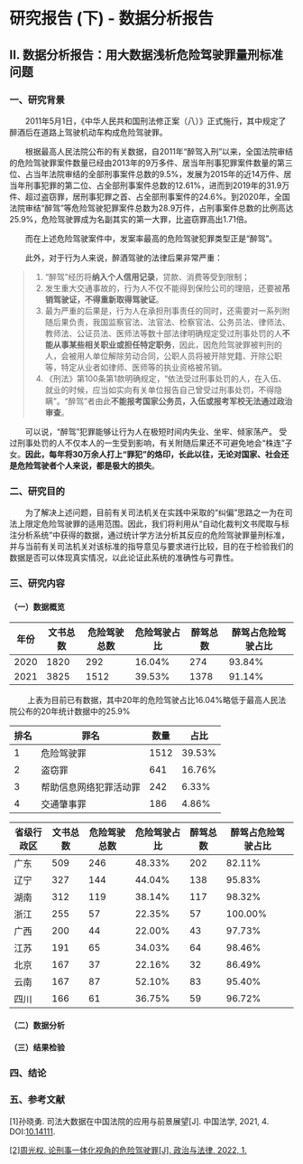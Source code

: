 # 研究报告 (下) - 数据分析报告

## II. 数据分析报告：用大数据浅析危险驾驶罪量刑标准问题

### 一、研究背景

&emsp;&emsp;2011年5月1日，《中华人民共和国刑法修正案（八）》正式施行，其中规定了醉酒后在道路上驾驶机动车构成危险驾驶罪。

&emsp;&emsp;根据最高人民法院公布的有关数据，自2011年“醉驾入刑”以来，全国法院审结的危险驾驶罪案件数量已经由2013年的9万多件、居当年刑事犯罪案件数量的第三位、占当年法院审结的全部刑事案件总数的9.5%，发展为2015年的近14万件、居当年刑事犯罪的第二位、占全部刑事案件总数的12.61%，进而到2019年的31.9万件、超过盗窃罪，居刑事犯罪之首、占全部刑事案件的24.6%。到2020年，全国法院审结“醉驾”等危险驾驶犯罪案件总数为28.9万件，占刑事案件总数的比例高达25.9%，危险驾驶罪成为名副其实的第一大罪，比盗窃罪高出1.71倍。

&emsp;&emsp;而在上述危险驾驶案件中，发案率最高的危险驾驶犯罪类型正是“醉驾”。

&emsp;&emsp;此外，对于行为人来说，醉酒驾驶的法律后果非常严重：

> 1. “醉驾”经历将**纳入个人信用记录**，贷款、消费等受到限制；
> 2. 发生重大交通事故的，行为人不仅不能得到保险公司的理赔，还要被**吊销驾驶证，不得重新取得驾驶证**。
> 3. 最为严重的后果是，行为人在承担刑事责任的同时，还需要对一系列附随后果负责，我国监察官法、法官法、检察官法、公务员法、律师法、教师法、公证员法、医师法等数十部法律明确规定受过刑事处罚的人**不能从事某些相关职业或担任特定职务**，因此，因危险驾驶罪被判刑的人，会被用人单位解除劳动合同，公职人员将被开除党籍、开除公职等，特定从业者如律师、医师等的执业资格被吊销。
> 4. 《刑法》第100条第1款明确规定，“依法受过刑事处罚的人，在入伍、就业的时候，应当如实向有关单位报告自己曾受过刑事处罚，不得隐瞒”。“醉驾”者由此**不能报考国家公务员，入伍或报考军校无法通过政治审查**。

&emsp;&emsp;可以说，“醉驾”犯罪能够让行为人在极短时间内失业、坐牢、倾家荡产。 受过刑事处罚的人不仅本人的一生受到影响，有关附随后果还不可避免地会“株连”子女。**因此，每年将30万余人打上“罪犯”的烙印，长此以往，无论对国家、社会还是危险驾驶者个人来说，都是极大的损失**。

### 二、研究目的

&emsp;&emsp;为了解决上述问题，目前有关司法机关在实践中采取的“纠偏”思路之一为在司法上限定危险驾驶罪的适用范围。因此，我们将利用从“自动化裁判文书爬取与标注分析系统”中获得的数据，通过统计学方法分析其反应的危险驾驶罪量刑标准，并与当前有关司法机关对该标准的指导意见与要求进行比较，目的在于检验我们的数据是否可以体现真实情况，以此论证此系统的准确性与可靠性。

### 三、研究内容

#### （一）数据概览

| 年份 | 文书总数 | 危险驾驶总数 | 危险驾驶占比 | 醉驾总数 | 醉驾占危险驾驶占比 |
| ---- | -------- | ------------ | ------------ | -------- | ------------------ |
| 2020 | 1820     | 292          | 16.04%       | 274      | 93.84%             |
| 2021 | 3825     | 1512         | 39.53%       | 1378     | 91.14%             |

&emsp;&emsp; 上表为目前已有数据，其中20年的危险驾驶占比16.04%略低于最高人民法院公布的20年统计数据中的25.9%

| 排名 | 罪名                   | 数量 | 占比   |
| ---- | ---------------------- | ---- | ------ |
| 1    | 危险驾驶罪             | 1512 | 39.53% |
| 2    | 盗窃罪                 | 641  | 16.76% |
| 3    | 帮助信息网络犯罪活动罪 | 242  | 6.33%  |
| 4    | 交通肇事罪             | 186  | 4.86%  |

| 省级行政区 | 文书总数 | 危险驾驶总数 | 危险驾驶占比 | 醉驾总数 | 醉驾占危险驾驶占比 |
| ---------- | -------- | ------------ | ------------ | -------- | ------------------ |
| 广东       | 509      | 246          | 48.33%       | 202      | 82.11%             |
| 辽宁       | 327      | 144          | 44.04%       | 138      | 95.83%             |
| 湖南       | 312      | 119          | 38.14%       | 117      | 98.32%             |
| 浙江       | 255      | 57           | 22.35%       | 57       | 100.00%            |
| 广西       | 200      | 44           | 22.00%       | 43       | 97.73%             |
| 江苏       | 191      | 65           | 34.03%       | 64       | 98.46%             |
| 北京       | 167      | 37           | 22.16%       | 32       | 86.49%             |
| 云南       | 167      | 87           | 52.10%       | 83       | 95.40%             |
| 四川       | 166      | 61           | 36.75%       | 59       | 96.72%             |



#### （二）数据分析



#### （三）结果检验



### 四、结论





### 五、参考文献

[1]孙晓勇. 司法大数据在中国法院的应用与前景展望[J]. 中国法学, 2021, 4. DOI:[10.14111](https://doi.org/10.14111).

[[2]周光权. 论刑事一体化视角的危险驾驶罪[J]. 政治与法律, 2022, 1.](https://mp.weixin.qq.com/s/552-gfolqT4dr6wlb97oOA)
